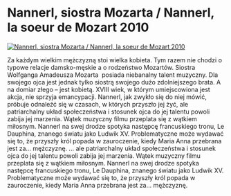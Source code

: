 Nannerl, siostra Mozarta / Nannerl, la soeur de Mozart 2010 
=============
[![Nannerl, siostra Mozarta / Nannerl, la soeur de Mozart 2010 ](http://vidos.pl/images/player.gif)](http://vidos.pl/nannerl-siostra-mozarta-nannerl-la-soeur-de-mozart-2010)

 Za każdym wielkim mężczyzną stoi wielka kobieta. Tym razem nie chodzi o typowe relacje damsko-męskie a o rodzeństwo Mozartów. Siostra Wolfganga Amadeusza Mozarta  posiada niebanalny talent muzyczny. Dla swojego ojca jest jednak tylko siostrą swojego dużo zdolniejszego brata. A na domiar złego – jest kobietą. XVIII wiek, w którym umiejscowiona jest akcja, nie sprzyja emancypacji. Nannerl, jak zwykło się do niej mówić, próbuje odnaleźć się w czasach, w których przyszło jej żyć, ale patriarchalny układ społeczeństwa i stosunek ojca do jej talentu powoli zabija jej marzenia. Wątek muzyczny filmu przeplata się z wątkiem miłosnym. Nannerl na swej drodze spotyka następcę francuskiego tronu, Le Dauphina, znanego światu jako Ludwik XV. Problematyczne może wydawać się to, że przyszły król popada w zauroczenie, kiedy Maria Anna przebrana jest za... mężczyznę.  ... ale patriarchalny układ społeczeństwa i stosunek ojca do jej talentu powoli zabija jej marzenia. Wątek muzyczny filmu przeplata się z wątkiem miłosnym. Nannerl na swej drodze spotyka następcę francuskiego tronu, Le Dauphina, znanego światu jako Ludwik XV. Problematyczne może wydawać się to, że przyszły król popada w zauroczenie, kiedy Maria Anna przebrana jest za... mężczyznę.
